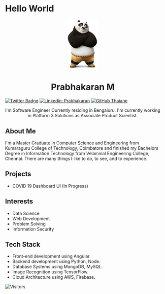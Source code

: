 # Hello World 

<p align='center'>
   <img width="100" src="https://github.com/lttesp/lttesp/blob/master/assets/me.png">
</p>
<h1 align="center">Prabhakaran M</h1>

[![Twitter Badge](https://img.shields.io/twitter/follow/lttesp?label=Prabhakaran%20M&style=social&link=https://www.twitter.com/lttesp)](https://twitter.com/prabhakar711) 
[![Linkedin: Prabhakaran](https://img.shields.io/badge/Prabhakaran_M-blue?style=plastic&logo=Linkedin&logoColor=white&link=https://www.linkedin.com/in/prabhakar711/)](https://www.linkedin.com/in/prabhakar711/)
[![GitHub Thaiane](https://img.shields.io/github/followers/lttesp?label=follow&style=social)](https://github.com/prabhakar711)


<p align="center">
I'm  Software Engineer Currently residing in Bengaluru. I'm currently working in Platform 3 Solutions as Associate Product Scientist.
</p>

## About Me

I'm a Master Graduate in Computer Science and Engineering from Kumaraguru College of Technology, Coimbatore and finished my Bachelors Degree in Information Technology from Velammal Engineering College, Chennai. There are many things I like to do, to see, and to experience. 

## Projects

- COVID 19 Dashboard UI (In Progress)

## Interests

- Data Science                   
- Web Development                     
- Problem Solving                      
- Information Security                 

## Tech Stack

- Front-end development using Angular.
- Backend development using Python, Node.
- Database Systems using MongoDB, MySQL.
- Image Recognition using TensorFlow.
- Cloud Architecture using AWS, Firebase.

![Visitors](https://visitor-badge.laobi.icu/badge?page_id=lttesp.lttesp)
